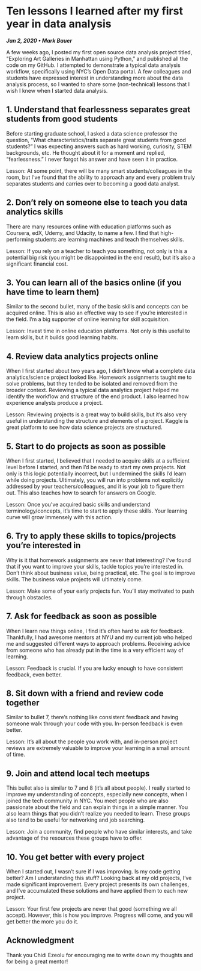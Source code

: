 # Ten lessons I learned after my first year in data analysis

***Jan 2, 2020 • Mark Bauer***

A few weeks ago, I posted my first open source data analysis project titled, "Exploring Art Galleries in Manhattan using Python,” and published all the code on my GitHub. I attempted to demonstrate a typical data analysis workflow, specifically using NYC’s Open Data portal. A few colleagues and students have expressed interest in understanding more about the data analysis process, so I wanted to share some (non-technical) lessons that I wish I knew when I started data analysis.

## 1. Understand that fearlessness separates great students from good students ##

Before starting graduate school, I asked a data science professor the question, “What characteristics/traits separate great students from good students?” I was expecting answers such as hard working, curiosity, STEM backgrounds, etc. He thought about it for a moment and replied, “fearlessness.” I never forgot his answer and have seen it in practice. 

Lesson: At some point, there will be many smart students/colleagues in the room, but I’ve found that the ability to approach any and every problem truly separates students and carries over to becoming a good data analyst.

## 2. Don’t rely on someone else to teach you data analytics skills
There are many resources online with education platforms such as Coursera, edX, Udemy, and Udacity, to name a few. I find that high-performing students are learning machines and teach themselves skills.

Lesson: If you rely on a teacher to teach you something, not only is this a potential big risk (you might be disappointed in the end result), but it’s also a significant financial cost.

## 3. You can learn all of the basics online (if you have time to learn them)
Similar to the second bullet, many of the basic skills and concepts can be acquired online. This is also an effective way to see if you’re interested in the field. I’m a big supporter of online learning for skill acquisition.

Lesson: Invest time in online education platforms. Not only is this useful to learn skills, but it builds good learning habits. 

## 4. Review data analytics projects online
When I first started about two years ago, I didn’t know what a complete data analytics/science project looked like. Homework assignments taught me to solve problems, but they tended to be isolated and removed from the broader context. Reviewing a typical data analytics project helped me identify the workflow and structure of the end product. I also learned how experience analysts produce a project.

Lesson: Reviewing projects is a great way to build skills, but it’s also very useful in understanding the structure and elements of a project. Kaggle is great platform to see how data science projects are structured.

## 5. Start to do projects as soon as possible
When I first started, I believed that I needed to acquire skills at a sufficient level before I started, and then I’d be ready to start my own projects. Not only is this logic potentially incorrect, but I undermined the skills I’d learn while doing projects. Ultimately, you will run into problems not explicitly addressed by your teachers/colleagues, and it is your job to figure them out. This also teaches how to search for answers on Google. 

Lesson: Once you’ve acquired basic skills and understand terminology/concepts, it’s time to start to apply these skills. Your learning curve will grow immensely with this action.

## 6. Try to apply these skills to topics/projects you’re interested in
Why is it that homework assignments are never that interesting? I’ve found that if you want to improve your skills, tackle topics you’re interested in. Don’t think about business value, being practical, etc. The goal is to improve skills. The business value projects will ultimately come. 

Lesson: Make some of your early projects fun. You’ll stay motivated to push through obstacles. 

## 7. Ask for feedback as soon as possible
When I learn new things online, I find it’s often hard to ask for feedback. Thankfully, I had awesome mentors at NYU and my current job who helped me and suggested different ways to approach problems. Receiving advice from someone who has already put in the time is a very efficient way of learning. 

Lesson: Feedback is crucial. If you are lucky enough to have consistent feedback, even better.

## 8. Sit down with a friend and review code together
Similar to bullet 7, there’s nothing like consistent feedback and having someone walk through your code with you. In-person feedback is even better.

Lesson: It’s all about the people you work with, and in-person project reviews are extremely valuable to improve your learning in a small amount of time.

## 9. Join and attend local tech meetups
This bullet also is similar to 7 and 8 (it’s all about people). I really started to improve my understanding of concepts, especially new concepts, when I joined the tech community in NYC. You meet people who are also passionate about the field and can explain things in a simple manner. You also learn things that you didn’t realize you needed to learn. These groups also tend to be useful for networking and job searching. 

Lesson: Join a community, find people who have similar interests, and take advantage of the resources these groups have to offer.

## 10. You get better with every project
When I started out, I wasn’t sure if I was improving. Is my code getting better? Am I understanding this stuff? Looking back at my old projects, I’ve made significant improvement. Every project presents its own challenges, and I’ve accumulated these solutions and have applied them to each new project. 

Lesson: Your first few projects are never that good (something we all accept). However, this is how you improve. Progress will come, and you will get better the more you do it.

## Acknowledgment
Thank you Chidi Ezeolu for encouraging me to write down my thoughts and for being a great mentor!


